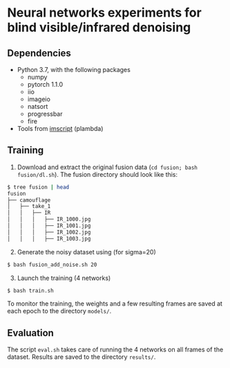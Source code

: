 # Neural networks experiments for blind visible/infrared denoising

## Dependencies

* Python 3.7, with the following packages
  - numpy
  - pytorch 1.1.0
  - iio
  - imageio
  - natsort
  - progressbar
  - fire
* Tools from [imscript](https://github.com/mnhrdt/imscript) (plambda)

## Training

1. Download and extract the original fusion data (``cd fusion; bash fusion/dl.sh``). The fusion directory should look like this:
```bash
$ tree fusion | head
fusion
├── camouflage
│   ├── take_1
│   │   ├── IR
│   │   │   ├── IR_1000.jpg
│   │   │   ├── IR_1001.jpg
│   │   │   ├── IR_1002.jpg
│   │   │   ├── IR_1003.jpg

```

2. Generate the noisy dataset using (for sigma=20)
```bash
$ bash fusion_add_noise.sh 20
```

3. Launch the training (4 networks)
```bash
$ bash train.sh
```

To monitor the training, the weights and a few resulting frames are saved at each epoch to the directory ```models/```.

## Evaluation

The script ``eval.sh`` takes care of running the 4 networks on all frames of the dataset. Results are saved to the directory ```results/```.
